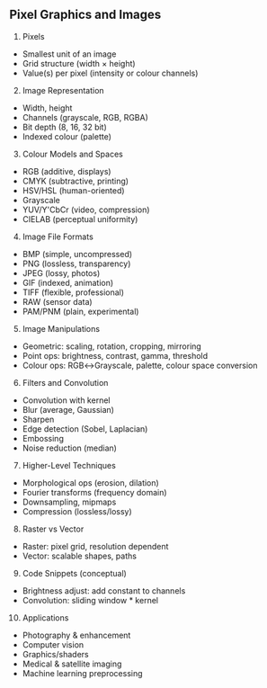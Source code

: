 
## Pixel Graphics and Images

1. Pixels
- Smallest unit of an image
- Grid structure (width × height)
- Value(s) per pixel (intensity or colour channels)

2. Image Representation
- Width, height
- Channels (grayscale, RGB, RGBA)
- Bit depth (8, 16, 32 bit)
- Indexed colour (palette)

3. Colour Models and Spaces
- RGB (additive, displays)
- CMYK (subtractive, printing)
- HSV/HSL (human-oriented)
- Grayscale
- YUV/Y'CbCr (video, compression)
- CIELAB (perceptual uniformity)

4. Image File Formats
- BMP (simple, uncompressed)
- PNG (lossless, transparency)
- JPEG (lossy, photos)
- GIF (indexed, animation)
- TIFF (flexible, professional)
- RAW (sensor data)
- PAM/PNM (plain, experimental)

5. Image Manipulations
- Geometric: scaling, rotation, cropping, mirroring
- Point ops: brightness, contrast, gamma, threshold
- Colour ops: RGB↔Grayscale, palette, colour space conversion

6. Filters and Convolution
- Convolution with kernel
- Blur (average, Gaussian)
- Sharpen
- Edge detection (Sobel, Laplacian)
- Embossing
- Noise reduction (median)

7. Higher-Level Techniques
- Morphological ops (erosion, dilation)
- Fourier transforms (frequency domain)
- Downsampling, mipmaps
- Compression (lossless/lossy)

8. Raster vs Vector
- Raster: pixel grid, resolution dependent
- Vector: scalable shapes, paths

9. Code Snippets (conceptual)
- Brightness adjust: add constant to channels
- Convolution: sliding window * kernel

10. Applications
- Photography & enhancement
- Computer vision
- Graphics/shaders
- Medical & satellite imaging
- Machine learning preprocessing

